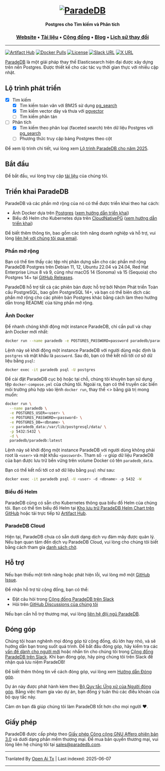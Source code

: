 <h1 align="center">
  <a href="https://paradedb.com"><img src="https://raw.githubusercontent.com/paradedb/paradedb/dev/docs/logo/readme.svg" alt="ParadeDB"></a>
<br>
</h1>

<p align="center">
  <b>Postgres cho Tìm kiếm và Phân tích</b> <br />
</p>

<h3 align="center">
  <a href="https://paradedb.com">Website</a> &bull;
  <a href="https://docs.paradedb.com">Tài liệu</a> &bull;
  <a href="https://join.slack.com/t/paradedbcommunity/shared_invite/zt-32abtyjg4-yoYoi~RPh9MSW8tDbl0BQw">Cộng đồng</a> &bull;
  <a href="https://paradedb.com/blog/">Blog</a> &bull;
  <a href="https://docs.paradedb.com/changelog/">Lịch sử thay đổi</a>
</h3>

---

[![Artifact Hub](https://img.shields.io/endpoint?url=https://artifacthub.io/badge/repository/paradedb)](https://artifacthub.io/packages/search?repo=paradedb)
[![Docker Pulls](https://img.shields.io/docker/pulls/paradedb/paradedb)](https://hub.docker.com/r/paradedb/paradedb)
[![License](https://img.shields.io/github/license/paradedb/paradedb?color=blue)](https://github.com/paradedb/paradedb?tab=AGPL-3.0-1-ov-file#readme)
[![Slack URL](https://img.shields.io/badge/Join%20Slack-purple?logo=slack&link=https%3A%2F%2Fjoin.slack.com%2Ft%2Fparadedbcommunity%2Fshared_invite%2Fzt-32abtyjg4-yoYoi~RPh9MSW8tDbl0BQw)](https://join.slack.com/t/paradedbcommunity/shared_invite/zt-32abtyjg4-yoYoi~RPh9MSW8tDbl0BQw)
[![X URL](https://img.shields.io/twitter/url?url=https%3A%2F%2Ftwitter.com%2Fparadedb&label=Follow%20%40paradedb)](https://x.com/paradedb)

[ParadeDB](https://paradedb.com) là một giải pháp thay thế Elasticsearch hiện đại được xây dựng trên nền Postgres. Được thiết kế cho các tác vụ thời gian thực với nhiều cập nhật.

## Lộ trình phát triển

- [x] Tìm kiếm
  - [x] Tìm kiếm toàn văn với BM25 sử dụng [pg_search](https://github.com/paradedb/paradedb/tree/dev/pg_search#overview)
  - [x] Tìm kiếm vector dày và thưa với [pgvector](https://github.com/pgvector/pgvector#pgvector)
  - [ ] Tìm kiếm phân tán
- [ ] Phân tích
  - [x] Tìm kiếm theo phân loại (faceted search) trên dữ liệu Postgres với [pg_search](https://github.com/paradedb/paradedb/tree/dev/pg_search#overview)
  - [ ] Phương thức truy cập bảng Postgres theo cột

Để xem lộ trình chi tiết, vui lòng xem [Lộ trình ParadeDB cho năm 2025](https://github.com/orgs/paradedb/discussions/2041).

## Bắt đầu

Để bắt đầu, vui lòng truy cập [tài liệu](https://docs.paradedb.com) của chúng tôi.

## Triển khai ParadeDB

ParadeDB và các phần mở rộng của nó có thể được triển khai theo hai cách:

- Ảnh Docker dựa trên [Postgres](https://hub.docker.com/_/postgres) ([xem hướng dẫn triển khai](https://docs.paradedb.com/deploy/aws))
- Biểu đồ Helm cho Kubernetes dựa trên [CloudNativePG](https://artifacthub.io/packages/helm/cloudnative-pg/cloudnative-pg) ([xem hướng dẫn triển khai](https://docs.paradedb.com/deploy/helm))

Để biết thêm thông tin, bao gồm các tính năng doanh nghiệp và hỗ trợ, vui lòng [liên hệ với chúng tôi qua email](mailto:sales@paradedb.com).

### Phần mở rộng

Bạn có thể tìm thấy các tệp nhị phân dựng sẵn cho các phần mở rộng ParadeDB Postgres trên Debian 11, 12, Ubuntu 22.04 và 24.04, Red Hat Enterprise Linux 8 và 9, cũng như macOS 14 (Sonoma) và 15 (Sequoia) cho Postgres 14+ tại [GitHub Releases](https://github.com/paradedb/paradedb/releases/latest).

ParadeDB hỗ trợ tất cả các phiên bản được hỗ trợ bởi Nhóm Phát triển Toàn cầu PostgreSQL, bao gồm PostgreSQL 14+, và bạn có thể biên dịch các phần mở rộng cho các phiên bản Postgres khác bằng cách làm theo hướng dẫn trong README của từng phần mở rộng.

### Ảnh Docker

Để nhanh chóng khởi động một instance ParadeDB, chỉ cần pull và chạy ảnh Docker mới nhất:

```bash
docker run --name paradedb -e POSTGRES_PASSWORD=password paradedb/paradedb
```

Lệnh này sẽ khởi động một instance ParadeDB với người dùng mặc định là `postgres` và mật khẩu là `password`. Sau đó, bạn có thể kết nối tới cơ sở dữ liệu bằng `psql`:

```bash
docker exec -it paradedb psql -U postgres
```

Để cài đặt ParadeDB cục bộ hoặc tại chỗ, chúng tôi khuyên bạn sử dụng tệp `docker-compose.yml` của chúng tôi. Ngoài ra, bạn có thể truyền các biến môi trường phù hợp vào lệnh `docker run`, thay thế <> bằng giá trị mong muốn:

```bash
docker run \
  --name paradedb \
  -e POSTGRES_USER=<user> \
  -e POSTGRES_PASSWORD=<password> \
  -e POSTGRES_DB=<dbname> \
  -v paradedb_data:/var/lib/postgresql/data/ \
  -p 5432:5432 \
  -d \
  paradedb/paradedb:latest
```

Lệnh này sẽ khởi động một instance ParadeDB với người dùng không phải root là `<user>` và mật khẩu `<password>`. Tham số `-v` giúp dữ liệu ParadeDB của bạn được lưu trữ bền vững trên volume Docker có tên `paradedb_data`.

Bạn có thể kết nối tới cơ sở dữ liệu bằng `psql` như sau:

```bash
docker exec -it paradedb psql -U <user> -d <dbname> -p 5432 -W
```

### Biểu đồ Helm

ParadeDB cũng có sẵn cho Kubernetes thông qua biểu đồ Helm của chúng tôi. Bạn có thể tìm biểu đồ Helm tại [Kho lưu trữ ParadeDB Helm Chart trên GitHub](https://github.com/paradedb/charts) hoặc tải trực tiếp từ [Artifact Hub](https://artifacthub.io/packages/helm/paradedb/paradedb).

### ParadeDB Cloud

Hiện tại, ParadeDB chưa có sẵn dưới dạng dịch vụ đám mây được quản lý. Nếu bạn quan tâm đến dịch vụ ParadeDB Cloud, vui lòng cho chúng tôi biết bằng cách tham gia [danh sách chờ](https://form.typeform.com/to/jHkLmIzx).

## Hỗ trợ

Nếu bạn thiếu một tính năng hoặc phát hiện lỗi, vui lòng mở một
[GitHub Issue](https://github.com/paradedb/paradedb/issues/new/choose).

Để nhận hỗ trợ từ cộng đồng, bạn có thể:

- Đặt câu hỏi trong [Cộng đồng ParadeDB trên Slack](https://join.slack.com/t/paradedbcommunity/shared_invite/zt-32abtyjg4-yoYoi~RPh9MSW8tDbl0BQw)
- Hỏi trên [GitHub Discussions của chúng tôi](https://github.com/paradedb/paradedb/discussions)

Nếu bạn cần hỗ trợ thương mại, vui lòng [liên hệ đội ngũ ParadeDB](mailto:sales@paradedb.com).

## Đóng góp

Chúng tôi hoan nghênh mọi đóng góp từ cộng đồng, dù lớn hay nhỏ, và sẽ hướng dẫn bạn trong suốt quá trình. Để bắt đầu đóng góp, hãy kiểm tra các [vấn đề dành cho người mới](https://github.com/paradedb/paradedb/labels/good%20first%20issue)
hoặc nhắn tin cho chúng tôi trong [Cộng đồng ParadeDB trên Slack](https://join.slack.com/t/paradedbcommunity/shared_invite/zt-32abtyjg4-yoYoi~RPh9MSW8tDbl0BQw). Khi bạn đóng góp, hãy ping chúng tôi trên Slack để nhận quà lưu niệm ParadeDB!

Để biết thêm thông tin về cách đóng góp, vui lòng xem
[Hướng dẫn Đóng góp](https://raw.githubusercontent.com/paradedb/paradedb/dev/CONTRIBUTING.md).

Dự án này được phát hành kèm theo [Bộ Quy tắc Ứng xử của Người đóng góp](https://raw.githubusercontent.com/paradedb/paradedb/dev/CODE_OF_CONDUCT.md).
Bằng việc tham gia vào dự án, bạn đồng ý tuân thủ các điều khoản của bộ quy tắc này.

Cảm ơn bạn đã giúp chúng tôi làm ParadeDB tốt hơn cho mọi người :heart:.

## Giấy phép

ParadeDB được cấp phép theo [Giấy phép Công cộng GNU Affero phiên bản 3.0](https://raw.githubusercontent.com/paradedb/paradedb/dev/LICENSE) và dưới dạng phần mềm thương mại. Để mua bản quyền thương mại, vui lòng liên hệ chúng tôi tại [sales@paradedb.com](mailto:sales@paradedb.com).

---

Tranlated By [Open Ai Tx](https://github.com/OpenAiTx/OpenAiTx) | Last indexed: 2025-06-07

---